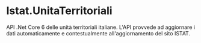 # Istat.UnitaTerritoriali
API .Net Core 6 delle unità territoriali italiane. L'API provvede ad aggiornare i dati automaticamente e contestualmente all'aggiornamento del sito ISTAT.
